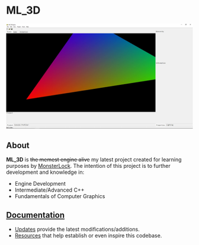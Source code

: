 # ML_3D
![alt text](Documentation/ML_3Dgui.JPG "June 5, 2019 ML_3D GUI")

## About
**ML_3D** is ~~the memest engine alive~~ my latest project created for learning purposes by [MonsterLock](https://github.com/MonsterLock). The intention of this project is to further development and knowledge in:
- Engine Development
- Intermediate/Advanced C++
- Fundamentals of Computer Graphics

## [Documentation](Documentation)
- [Updates](Documentation/UPDATES.md) provide the latest modifications/additions.
- [Resources](Documentation/RESOURCES.md) that help establish or even inspire this codebase.
